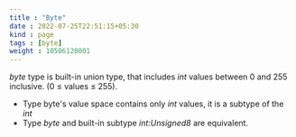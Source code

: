 ```yaml
---
title : "Byte"
date : 2022-07-25T22:51:15+05:30
kind : page 
tags : [byte]
weight : 10506120001
---
```


*byte* type is built-in union type, that includes *int* values between 0 and 255 inclusive. (0 ≤ values ≤ 255).

<!--more-->

- Type byte's value space contains only *int* values, it is a subtype of the *int*
- Type *byte* and built-in subtype *int:Unsigned8* are equivalent.

